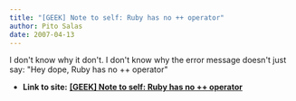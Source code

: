 ```yaml
---
title: "[GEEK] Note to self: Ruby has no ++ operator"
author: Pito Salas
date: 2007-04-13
---
```


I don't know why it don't. I don't know why the error message doesn't just
say: "Hey dope, Ruby has no ++ operator"


* **Link to site:** **[[GEEK] Note to self: Ruby has no ++ operator](None)**
